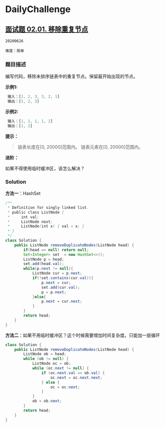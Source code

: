 # DailyChallenge

## [面试题 02.01. 移除重复节点](https://leetcode-cn.com/problems/remove-duplicate-node-lcci/)

`20200626`

`难度：简单`

### 题目描述

编写代码，移除未排序链表中的重复节点。保留最开始出现的节点。

**示例1:**

```matlab
 输入：[1, 2, 3, 3, 2, 1]
 输出：[1, 2, 3]
```

**示例2:**

```matlab
 输入：[1, 1, 1, 1, 2]
 输出：[1, 2]
```

**提示：**

> 链表长度在[0, 20000]范围内。
> 链表元素在[0, 20000]范围内。

**进阶：**

如果不得使用临时缓冲区，该怎么解决？

### Solution

**方法一**：HashSet

```java
/**
 * Definition for singly-linked list.
 * public class ListNode {
 *     int val;
 *     ListNode next;
 *     ListNode(int x) { val = x; }
 * }
 */
class Solution {
    public ListNode removeDuplicateNodes(ListNode head) {
        if(head == null) return null;
        Set<Integer> set  = new HashSet<>();
        ListNode p = head;
        set.add(head.val);
        while(p.next != null){
            ListNode cur = p.next;
            if(!set.contains(cur.val)){
                p.next = cur;
                set.add(cur.val);
                p = p.next;
            }else{
                p.next = cur.next;
            }
        }
        return head;
    }
}
```

**方法二**：如果不用临时缓冲区？这个时候需要增加时间复杂度。只能加一层循环

```java
class Solution {
    public ListNode removeDuplicateNodes(ListNode head) {
        ListNode ob = head;
        while (ob != null) {
            ListNode oc = ob;
            while (oc.next != null) {
                if (oc.next.val == ob.val) {
                    oc.next = oc.next.next;
                } else {
                    oc = oc.next;
                }
            }
            ob = ob.next;
        }
        return head;
    }
}
```
